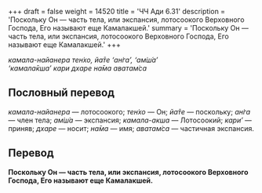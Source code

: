+++
draft = false
weight = 14520
title = 'ЧЧ Ади 6.31'
description = 'Поскольку Он — часть тела, или экспансия, лотосоокого Верховного Господа, Его называют еще Камалакшей.'
summary = 'Поскольку Он — часть тела, или экспансия, лотосоокого Верховного Господа, Его называют еще Камалакшей.'
+++

_камала-найанера тен̇хо, йа̄те ‘ан̇га’, ‘ам̇ш́а’  
‘камала̄кша’ кари дхаре на̄ма аватам̇са_

## Пословный перевод

_камала_\-_найанера_ — лотосоокого; _тен̇хо_ — Он; _йа̄те_ — поскольку; _ан̇га_ — член тела; _ам̇ш́а_ — экспансия; _камала_\-_акша_ — Лотосоокий; _кари’_ — приняв; _дхаре_ — носит; _на̄ма_ — имя; _аватам̇са_ — частичная экспансия.

## Перевод

**Поскольку Он — часть тела, или экспансия, лотосоокого Верховного Господа, Его называют еще Камалакшей.**

